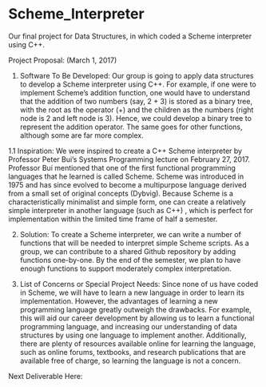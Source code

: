 # Scheme_Interpreter
Our final project for Data Structures, in which coded a Scheme interpreter using C++.

Project Proposal: (March 1, 2017)

1. Software To Be Developed: Our group is going to apply data structures to develop a Scheme interpreter using C++. For example, if one were to implement Scheme’s addition function, one would have to understand that the addition of two numbers (say, 2 + 3) is stored as a binary tree, with the root as the operator (+) and the children as the numbers (right node is 2 and left node is 3). Hence, we could develop a binary tree to represent the addition operator. The same goes for other functions, although some are far more complex.

  1.1 Inspiration: We were inspired to create a C++ Scheme interpreter by Professor Peter Bui’s Systems Programming lecture on February 27, 2017. Professor Bui mentioned that one of the first functional programming languages that he learned is called Scheme. Scheme was introduced in 1975 and has since evolved to become a multipurpose language derived from a small set of original concepts (Dybvig). Because Scheme is a characteristically minimalist and simple form, one can create a relatively simple interpreter in another language (such as C++) , which is perfect for implementation within the limited time frame of half a semester.

2. Solution: To create a Scheme interpreter, we can write a number of functions that will be needed to interpret simple Scheme scripts. As a group, we can contribute to a shared Github repository by adding functions one-by-one. By the end of the semester, we plan to have enough functions to support moderately complex interpretation.

3. List of Concerns or Special Project Needs: Since none of us have coded in Scheme, we will have to learn a new language in order to learn its implementation. However, the advantages of learning a new programming language greatly outweigh the drawbacks. For example, this will aid our career development by allowing us to learn a functional programming language, and increasing our understanding of data structures by using one language to implement another. Additionally, there are plenty of resources available online for learning the language, such as online forums, textbooks, and research publications that are available free of charge, so learning the language is not a concern.

Next Deliverable Here:
